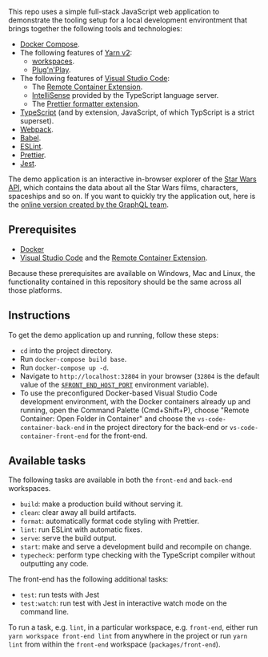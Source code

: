 This repo uses a simple full-stack JavaScript web application to demonstrate the tooling setup for a local development environtment that brings together the following tools and technologies:

- [Docker Compose](https://docs.docker.com/compose/).
- The following features of [Yarn v2](https://yarnpkg.com/):
  - [workspaces](https://yarnpkg.com/features/workspaces).
  - [Plug'n'Play](https://yarnpkg.com/features/pnp).
- The following features of [Visual Studio Code](https://code.visualstudio.com/):
  - The [Remote Container Extension](https://code.visualstudio.com/docs/remote/containers).
  - [IntelliSense](https://code.visualstudio.com/docs/editor/intellisense#_intellisense-features) provided by the TypeScript language server.
  - The [Prettier formatter extension](https://marketplace.visualstudio.com/items?itemName=esbenp.prettier-vscode).
- [TypeScript](https://www.typescriptlang.org/) (and by extension, JavaScript, of which TypScript is a strict superset).
- [Webpack](https://webpack.js.org/).
- [Babel](https://babeljs.io/).
- [ESLint](https://eslint.org/).
- [Prettier](https://prettier.io/).
- [Jest](https://jestjs.io/).

The demo application is an interactive in-browser explorer of the [Star Wars API](https://swapi.co/), which contains the data about all the Star Wars films, characters, spaceships and so on.
If you want to quickly try the application out, here is the [online version created by the GraphQL team](http://graphql.org/swapi-graphql).

## Prerequisites

- [Docker](https://docs.docker.com/install/)
- [Visual Studio Code](https://code.visualstudio.com/Download) and the [Remote Container Extension](https://marketplace.visualstudio.com/items?itemName=ms-vscode-remote.remote-containers).

Because these prerequisites are available on Windows, Mac and Linux, the functionality contained in this repository should be the same across all those platforms.

## Instructions
To get the demo application up and running, follow these steps:
- `cd` into the project directory.
- Run `docker-compose build base`.
- Run `docker-compose up -d`.
- Navigate to `http://localhost:32804` in your browser
(`32804` is the default value of the [`$FRONT_END_HOST_PORT`](.env) environment variable).
- To use the preconfigured Docker-based Visual Studio Code development environment, with the Docker containers already up and running, open the Command Palette (Cmd+Shift+P), choose "Remote Container: Open Folder in Container" and choose the `vs-code-container-back-end` in the project directory for the back-end or `vs-code-container-front-end` for the front-end.

## Available tasks

The following tasks are available in both the `front-end` and `back-end` workspaces.

- `build`: make a production build without serving it.
- `clean`: clear away all build artifacts.
- `format`: automatically format code styling with Prettier.
- `lint`: run ESLint with automatic fixes.
- `serve`: serve the build output.
- `start`: make and serve a development build and recompile on change.
- `typecheck`: perform type checking with the TypeScript compiler without outputting any code.

The front-end has the following additional tasks:

- `test`: run tests with Jest
- `test:watch`: run test with Jest in interactive watch mode on the command line.

To run a task, e.g. `lint`, in a particular workspace, e.g. `front-end`, either run `yarn workspace front-end lint` from anywhere in the project or run `yarn lint` from within the `front-end` workspace (`packages/front-end`).
